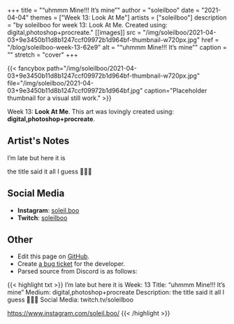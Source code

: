 +++
title =       "“uhmmm Mine!!! It’s mine”"
author =      "soleilboo"
date =        "2021-04-04"
themes =      ["Week 13: Look At Me"]
artists =     ["soleilboo"]
description = "by soleilboo for week 13: Look At Me. Created using: digital,photoshop+procreate."
[[images]]
      src = "/img/soleilboo/2021-04-03+9e3450b11d8b1247ccf09972b1d964bf-thumbnail-w720px.jpg"
      href = "/blog/soleilboo-week-13-62e9"
      alt = "“uhmmm Mine!!! It’s mine”"
      caption = ""
      stretch = "cover"
+++

{{< fancybox path="/img/soleilboo/2021-04-03+9e3450b11d8b1247ccf09972b1d964bf-thumbnail-w720px.jpg" file="/img/soleilboo/2021-04-03+9e3450b11d8b1247ccf09972b1d964bf.jpg" caption="Placeholder thumbnail for a visual still work." >}}


Week 13: **Look At Me**. This art was lovingly created using: **digital,photoshop+procreate**.

## Artist's Notes

I’m late but here it is 

the title said it all I guess 🥺🥺🥺

## Social Media

- **Instagram**: <a href='https://instagram.com/soleil.boo' target='_blank'>soleil.boo</a>
- **Twitch**: <a href='https://twitch.tv/soleilboo' target='_blank'>soleilboo</a>

## Other

- Edit this page on [GitHub](https://github.com/teaminkling/web-refresh/edit/main/content/blog/soleilboo-week-13-62e9.md).
- Create [a bug ticket](https://github.com/teaminkling/web-refresh/issues/new?assignees=&labels=bug&template=problem-report.md&title=) for the developer.
- Parsed source from Discord is as follows:

{{< highlight txt >}}
I’m late but here it is 
Week: 13
Title:  “uhmmm Mine!!! It’s mine”
Medium: digital,photoshop+procreate 
Description: the title said it all I guess 🥺🥺🥺
Social Media:
twitch.tv/soleilboo

https://www.instagram.com/soleil.boo/
{{< /highlight >}}